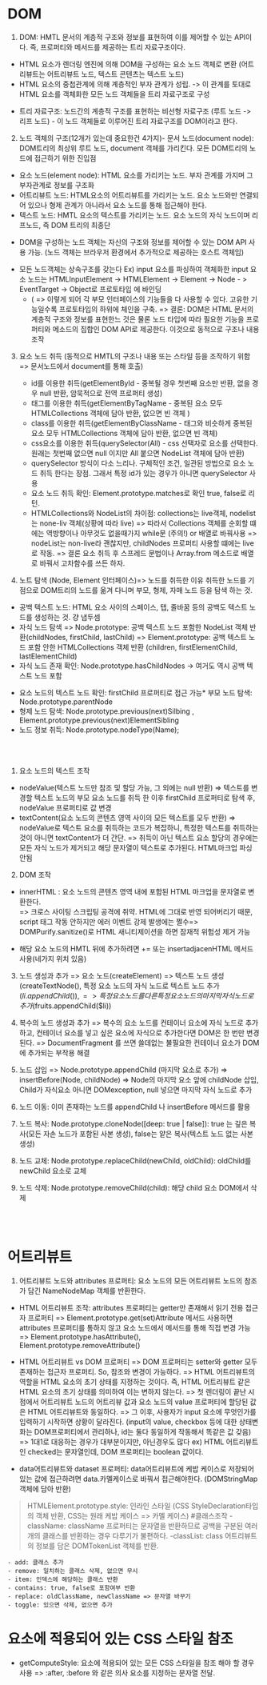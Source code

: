 # DOM

1. DOM: HMTL 문서의 계층적 구조와 정보를 표현하여 이를 제어할 수 있는 API이다. 즉, 프로퍼티와 메서드를 제공하는 트리 자료구조이다.

- HTML 요소가 렌더링 엔진에 의해 DOM을 구성하는 요소 노드 객체로 변환 (어트리뷰트는 어트리뷰트 노드, 텍스트 콘텐츠는 텍스트 노드)
- HTML 요소의 중첩관계에 의해 계층적인 부자 관계가 성립. -> 이 관계를 토대로 HTML 요소를 객체화한 모든 노드 객체들을 트리 자료구조로 구성

* 트리 자료구조: 노드간의 계층적 구조를 표현하는 비선형 자료구조 (루트 노드 -> 리프 노드) - 이 노드 객체들로 이루어진 트리 자료구조를 DOM이라고 한다.

2. 노드 객체의 구조(12개가 있는데 중요한건 4가지)- 문서 노드(document node): DOM트리의 최상위 루트 노드, document 객체를 가리킨다. 모든 DOM트리의 노드에 접근하기 위한 진입점

- 요소 노드(element node): HTML 요소를 가리키는 노드. 부자 관계를 가지며 그 부자관계로 정보를 구조화
- 어트리뷰트 노드: HTML요소의 어트리뷰트를 가리키는 노드. 요소 노드와만 연결되어 있으나 형제 관계가 아니라서 요소 노드를 통해 접근해야 한다.
- 텍스트 노드: HMTL 요소의 텍스트를 가리키는 노드. 요소 노드의 자식 노드이며 리프노드, 즉 DOM 트리의 최종단

* DOM을 구성하는 노드 객체는 자신의 구조와 정보를 제어할 수 있는 DOM API 사용 가능. (노드 객체는 브라우저 환경에서 추가적으로 제공하는 호스트 객체임)

- 모든 노드객체는 상속구조를 갖는다
  Ex) input 요소를 파싱하여 객체화한 input 요소 노드는 HTMLInputElement -> HTMLElement -> Element -> Node - > EventTarget -> Object로 프로토타입 에 바인딩
  - ( => 이렇게 되어 각 부모 인터페이스의 기능들을 다 사용할 수 있다. 고유한 기능일수록 프로토타입의 하위에 체인을 구축.
    => 결론: DOM은 HTML 문서의 계층적 구조와 정보를 표현한느 것은 물론 노드 타입에 따라 필요한 기능을 프로퍼티와 메소드의 집합인 DOM API로 제공한다. 이것으로 동적으로 구조나 내용 조작

3. 요소 노드 취득 (동적으로 HMTL의 구조나 내용 또는 스타일 등을 조작하기 위함 => 문서노드에서 document를 통해 호출)

   - id를 이용한 취득(getElementById - 중복될 경우 첫번째 요소만 반환, 없을 경우 null 반환, 암묵적으로 전역 프로퍼티 생성)
   - 태그를 이용한 취득(getElementByTagName - 중복된 요소 모두 HTMLCollections 객체에 담아 반환, 없으면 빈 객체 )
   - class를 이용한 취득(getElementByClassName - 태그와 비슷하게 중복된 요소 모두 HTMLCollections 객체에 담아 반환, 없으면 빈 객체)
   - css요소를 이용한 취득(querySelector(All) - css 선택자로 요소를 선택한다. 원래는 첫번째 없으면 null 이지만 All 붙으면 NodeList 객체에 담아 반환)

   * querySelector 방식이 다소 느리나. 구체적인 조건, 일관된 방법으로 요소 노드 취득 한다는 장점. 그래서 특정 id가 있는 경우가 아니면 querySelector 사용
   * 요소 노드 취득 확인: Element.prototype.matches로 확인 true, false로 리턴.
   * HTMLCollections와 NodeList의 차이점: collections는 live객체, nodelist는 none-liv 객체(상황에 따라 live) => 따라서 Collections 객체를 순회할 떄에는 역방향이나 아무것도 없을때가지 while문 (주의!) or 배열로 바꿔사용 => nodeList는 non-live라 괜찮지만, childNodes 프로퍼티 사용할 떄에는 live로 작동. => 결론 요소 취득 후 스프레드 문법이나 Array.from 메소드로 배열로 바꿔서 고차함수를 쓰든 하자.

4. 노트 탐색 (Node, Element 인터페이스)=> 노드를 취득한 이유 취득한 노드를 기점으로 DOM트리의 노드를 옮겨 다니며 부모, 형제, 자매 노드 등을 탐색 하는 것.

- 공백 텍스트 노드: HTML 요소 사이의 스페이스, 탭, 줄바꿈 등의 공백도 텍스트 노드를 생성하는 것. 걍 냅두셈
- 자식 노드 탐색
  => Node.prototype: 공백 텍스트 노드 포함한 NodeList 객체 반환(childNodes, firstChild, lastChild)
  => Element.prototype: 공백 텍스트 노드 포함 안한 HTMLCollections 객체 반환 (children, firstElementChild, lastElementChild)
- 자식 노드 존재 확인: Node.prototype.hasChildNodes -> 여거도 역시 공백 텍스트 노드 포함

* 요소 노드의 텍스트 노드 확인: firstChild 프로퍼티로 접근 가능\* 부모 노드 탐색: Node.prototype.parentNode
* 형제 노드 탐색: Node.prototype.previous(next)Silbing , Element.prototype.previous(next)ElementSibling
* 노드 정보 취득: Node.prototype.nodeType(Name);

<br/> 
<br/>

1. 요소 노드의 텍스트 조작

- nodeValue(텍스트 노드만 참조 및 할당 가능, 그 외에는 null 반환)
  => 텍스트를 변경할 텍스트 노드의 부모 요소 노드를 취득 한 이후 firstChild 프로퍼티로 탐색 후, nodeValue 프로퍼티로 값 변경
- textContent(요소 노드의 콘텐츠 영역 사이의 모든 텍스트를 모두 반환)
  => nodeValue로 텍스트 요소를 취득하는 코드가 복잡하니, 특정한 텍스트를 취득하는 것이 아니면 textContent가 더 간단.
  => 취득이 아닌 텍스트 요소 할당의 경우에는 모든 자식 노드가 제거되고 해당 문자열이 텍스트로 추가된다. HTML마크업 파싱 안됨

2. DOM 조작

- innerHTML : 요소 노드의 콘텐츠 영역 내에 포함된 HTML 마크업을 문자열로 변환한다.  
  => 크로스 사이팅 스크립팅 공격에 취약. HTML에 그대로 반영 되어버리기 때문, script 태그 작동 안하지만 에러 이벤트 강제 발생에는 쩔수=> DOMPurify.sanitize()로 HTML 새니티제이션을 하면 잠재적 위험성 제거 가능

* 해당 요소 노드의 HMTL 뒤에 추가하려면 += 또는 insertadjacenHTML 메서드 사용(네가지 위치 있음)

3. 노드 생성과 추가
   => 요소 노드(createElement)
   => 텍스트 노드 생성(createTextNode(), 특정 요소 노드의 자식 노드로 텍스트 노드 추가($li.appendChild()), 
=> 특정 요소 노드를 다른 특정 요소 노드의 마지막 자식 노드로 추가($fruits.appendChild($li))

4. 복수의 노드 생성과 추가
   => 복수의 요소 노드를 컨테이너 요소에 자식 노드로 추가하고, 컨테이너 요소를 넣고 싶은 요소에 자식으로 추가한다면 DOM은 한 번만 변경된다.
   => DocumentFragment 를 쓰면 쓸데없는 불필요한 컨테이너 요소가 DOM에 추가되는 부작용 해결

5. 노드 삽입
   => Node.prototype.appendChild (마지막 요소로 추가)
   => insertBefore(Node, childNode) => Node의 마지막 요소 앞에 childNode 삽입, Child가 자식요소 아니면 DOMexception, null 넣으면 마지막 자식 노드로 추가

6. 노드 이동: 이미 존재하는 노드를 appendChild 나 insertBefore 메서드를 활용
7. 노드 복사: Node.prototype.cloneNode([deep: true | false]): true 는 깊은 복사(모든 자손 노드가 포함된 사본 생성), false는 얕은 복사(텍스트 노드 없는 사본 생성)
8. 노드 교체: Node.prototype.replaceChild(newChild, oldChild): oldChild를 newChild 요소로 교체
9. 노드 삭제: Node.prototype.removeChild(child): 해당 child 요소 DOM에서 삭제

<br />
<br />

# 어트리뷰트

1. 어트리뷰트 노드와 attributes 프로퍼티: 요소 노드의 모든 어트리뷰트 노드의 참조가 담긴 NameNodeMap 객체를 반환한다.

- HTML 어트리뷰트 조작: attributes 프로퍼티는 getter만 존재해서 읽기 전용 접근자 프로퍼티
  => Element.prototype.get(set)Attribute 메서드 사용하면 attributes 프로퍼티를 통하지 않고 요소 노드에서 메서드를 통해 직접 변경 가능
  => Element.prototype.hasAttribute(), Element.prototype.removeAttribute()
- HTML 어트리뷰트 vs DOM 프로퍼티
  => DOM 프로퍼티는 setter와 getter 모두 존재하는 접근자 프로퍼티. So, 참조와 변경이 가능하다.
  => HTML 어트리뷰트의 역할을 HTML 요소의 초기 상태를 지정하는 것이다. 즉, HTML 어트리뷰트 같은 HTML 요소의 초기 상태를 의미하여 이는 변하지 않는다.
  => 첫 렌더링이 끝난 시점에서 어트리뷰트 노드의 어트리뷰 값과 요소 노드의 value 프로퍼티에 할당된 값은 HTML 어트리뷰트와 동일하다.
  => 그 이후, 사용자가 input 요소에 무엇인가를 입력하기 시작하면 상황이 달라진다. (input의 value, checkbox 등에 대한 상태변화는 DOM프로퍼티에서 관리하나, id는 둘다 동일하게 작동해서 똑같은 값 갖음)
  => 1대1로 대응하는 경우가 대부분이지만, 아닌경우도 많다 ex) HTML 어트리뷰트인 checked는 문자열인데, DOM 프로퍼티는 boolean 값이다.

- data어트리뷰트와 dataset 프로퍼티: data어트리뷰트에 케밥 케이스로 저장되어 있는 값에 접근하려면 data.카멜케이스로 바꿔서 접근해야한다. (DOMStringMap 객체에 담아 반환)

> HTMLElement.prototype.style: 인라인 스타일 (CSS StyleDeclaration타입의 객체 반환, CSS는 원래 케밥 케이스 => 카멜 케이스) #클래스조작
> -className: className 프로퍼티는 문자열을 반환하므로 공백을 구분된 여러 개의 클래스를 반환하는 경우 다루기가 불편하다.
> -classList: class 어트리뷰트의 정보를 담은 DOMTokenList 객체를 반환.

    - add: 클래스 추가
    - remove: 일치하는 클래스 삭제, 없으면 무시
    - item: 인덱스에 해당하는 클래스 반환
    - contains: true, false로 포함여부 반환
    - replace: oldClassName, newClassName => 문자열 바꾸기
    - toggle: 있으면 삭제, 없으면 추가

# 요소에 적용되어 있는 CSS 스타일 참조

- getComputeStyle: 요소에 적용되어 있는 모든 CSS 스타일을 참조 해야 할 경우 사용 => :after, :before 와 같은 의사 요소를 지정하는 문자열 전달.
